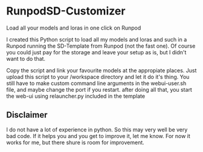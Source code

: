 # RunpodSD-Customizer
Load all your models and loras in one click on Runpod

I created this Python script to load all my models and loras and such in a Runpod running the SD-Template from Runpod (not the fast one). Of course you could just pay for the storage and leave your setup as is, but I didn't want to do that.

Copy the script and link your favourite models at the appropiate places.
Just upload this script to your /workspace directory and let it do it's thing.
You still have to make custom command line arguments in the webui-user.sh file, and maybe change the port if you restart.
after doing all that, you start the web-ui using relauncher.py included in the template

## Disclaimer
I do not have a lot of experience in python. So this may very well be very bad code. 
If it helps you and you get to improve it, let me know. For now it works for me, but there shure is room for improvement.
